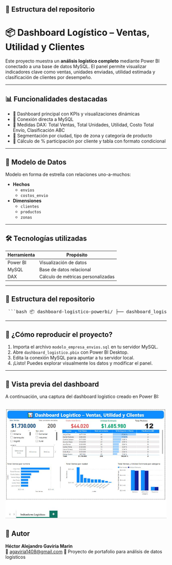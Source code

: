 
## 📁 Estructura del repositorio
# 📦 Dashboard Logístico – Ventas, Utilidad y Clientes

Este proyecto muestra un **análisis logístico completo** mediante Power BI conectado a una base de datos MySQL. El panel permite visualizar indicadores clave como ventas, unidades enviadas, utilidad estimada y clasificación de clientes por desempeño.

---

## 📊 Funcionalidades destacadas

- 🔹 Dashboard principal con KPIs y visualizaciones dinámicas
- 🔹 Conexión directa a MySQL
- 🔹 Medidas DAX: Total Ventas, Total Unidades, Utilidad, Costo Total Envío, Clasificación ABC
- 🔹 Segmentación por ciudad, tipo de zona y categoría de producto
- 🔹 Cálculo de % participación por cliente y tabla con formato condicional

---

## 🧩 Modelo de Datos

Modelo en forma de estrella con relaciones uno-a-muchos:

- **Hechos**
  - `envios`
  - `costos_envio`
- **Dimensiones**
  - `clientes`
  - `productos`
  - `zonas`

---

## 🛠️ Tecnologías utilizadas

| Herramienta   | Propósito                              |
|---------------|------------------------------------------|
| Power BI      | Visualización de datos                  |
| MySQL         | Base de datos relacional                 |
| DAX           | Cálculo de métricas personalizadas       |


---

## 📁 Estructura del repositorio
<pre> ```bash 📦 dashboard-logistico-powerbi/ ├── dashboard_logistico.pbix # Archivo principal de Power BI ├── modelo_empresa_envios.sql # Script SQL con estructura y datos └── README.md # Esta documentación ``` </pre>

---

## 🚀 ¿Cómo reproducir el proyecto?

1. Importa el archivo `modelo_empresa_envios.sql` en tu servidor MySQL.
2. Abre `dashboard_logistico.pbix` con Power BI Desktop.
3. Edita la conexión MySQL para apuntar a tu servidor local.
4. ¡Listo! Puedes explorar visualmente los datos y modificar el panel.

---
## 📸 Vista previa del dashboard

A continuación, una captura del dashboard logístico creado en Power BI:

![Dashboard Logístico](Imagen%20Dashboard.JPG)
---

## 👤 Autor

**Héctor Alejandro Gaviria Marin**  
📧 agaviria1408@gmail.com
💼 Proyecto de portafolio para análisis de datos logísticos  




